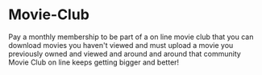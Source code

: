 # Movie-Club
Pay a  monthly membership to be part of a on line movie club that you can download movies you haven't viewed and must upload a movie you previously owned and viewed and around and around  that community Movie Club on line keeps getting bigger and better!
